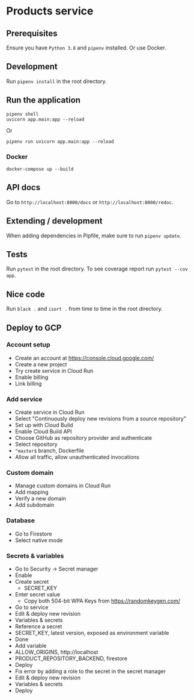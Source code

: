 # Products service

## Prerequisites

Ensure you have `Python 3.8` and `pipenv` installed.
Or use Docker.

## Development

Run `pipenv install` in the root directory.

## Run the application

    pipenv shell
    uvicorn app.main:app --reload

Or

    pipenv run uvicorn app.main:app --reload

### Docker

    docker-compose up --build

## API docs

Go to `http://localhost:8000/docs` or `http://localhost:8000/redoc`.

## Extending / development

When adding dependencies in Pipfile, make sure to run `pipenv update`.

## Tests

Run `pytest` in the root directory.
To see coverage report run `pytest --cov app`.

## Nice code

Run `black .` and `isort .` from time to time in the root directory.

## Deploy to GCP

### Account setup

- Create an account at https://console.cloud.google.com/
- Create a new project
- Try create service in Cloud Run
- Enable billing
- Link billing

### Add service

- Create service in Cloud Run
- Select "Continuously deploy new revisions from a source repository"
- Set up with Cloud Build
- Enable Cloud Build API
- Choose GitHub as repository provider and authenticate
- Select repository
- `^master$` branch, Dockerfile
- Allow all traffic, allow unauthenticated invocations

### Custom domain

- Manage custom domains in Cloud Run
- Add mapping
- Verify a new domain
- Add subdomain

### Database

- Go to Firestore
- Select native mode

### Secrets & variables

- Go to Security -> Secret manager
- Enable
- Create secret
  - SECRET_KEY
- Enter secret value
  - Copy both 504-bit WPA Keys from https://randomkeygen.com/
- Go to service
- Edit & deploy new revision
- Variables & secrets
- Reference a secret
- SECRET_KEY, latest version, exposed as environment variable
- Done
- Add variable
- ALLOW_ORIGINS, http://localhost
- PRODUCT_REPOSITORY_BACKEND, firestore
- Deploy
- Fix error by adding a role to the secret in the secret manager
- Edit & deploy new revision
- Variables & secrets
- Deploy
